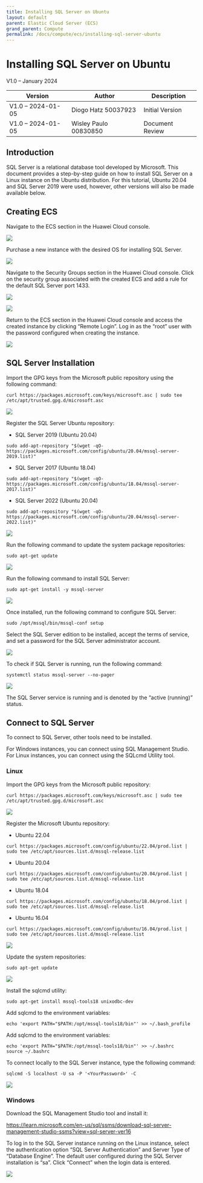 ```yaml
---
title: Installing SQL Server on Ubuntu
layout: default
parent: Elastic Cloud Server (ECS)
grand_parent: Compute
permalink: /docs/compute/ecs/installing-sql-server-ubuntu
---
```


# Installing SQL Server on Ubuntu

V1.0 – January 2024

| **Version**       | **Author**            | **Description**      |
| ----------------- | --------------------- | -------------------- |
| V1.0 – 2024-01-05 | Diogo Hatz 50037923   | Initial Version      |
| V1.0 – 2024-01-05 | Wisley Paulo 00830850 | Document Review      |

## Introduction

SQL Server is a relational database tool developed
by Microsoft. This document provides a step-by-step guide on how to
install SQL Server on a Linux instance on the Ubuntu
distribution. For this tutorial, Ubuntu 20.04 and SQL Server 2019
were used, however, other versions will also be made available
below.

## Creating ECS

Navigate to the ECS section in the Huawei Cloud console.

![](/huaweicloud-knowledge-base/assets/images/ECS-Installing-SQL-Server-on-Ubuntu/media/image3.png)

Purchase a new instance with the desired OS for installing SQL
Server.

![](/huaweicloud-knowledge-base/assets/images/ECS-Installing-SQL-Server-on-Ubuntu/media/image4.png)

Navigate to the Security Groups section in the Huawei Cloud console. Click on the security group associated with the created ECS and add a rule for the default SQL Server port 1433.

![](/huaweicloud-knowledge-base/assets/images/ECS-Installing-SQL-Server-on-Ubuntu/media/image5.png)

![](/huaweicloud-knowledge-base/assets/images/ECS-Installing-SQL-Server-on-Ubuntu/media/image6.png)

Return to the ECS section in the Huawei Cloud console and access the created instance by clicking “Remote Login”. Log in as the “root” user with the
password configured when creating the instance.

![](/huaweicloud-knowledge-base/assets/images/ECS-Installing-SQL-Server-on-Ubuntu/media/image7.png)

## SQL Server Installation

Import the GPG keys from the Microsoft public repository using the
following command:

```shell
curl https://packages.microsoft.com/keys/microsoft.asc | sudo tee /etc/apt/trusted.gpg.d/microsoft.asc
```

![](/huaweicloud-knowledge-base/assets/images/ECS-Installing-SQL-Server-on-Ubuntu/media/image8.png)

Register the SQL Server Ubuntu repository:

 - SQL Server 2019 (Ubuntu 20.04)

```shell
sudo add-apt-repository "$(wget -qO- https://packages.microsoft.com/config/ubuntu/20.04/mssql-server-2019.list)"
```

 - SQL Server 2017 (Ubuntu 18.04)

```shell
sudo add-apt-repository "$(wget -qO- https://packages.microsoft.com/config/ubuntu/18.04/mssql-server-2017.list)"
```

- SQL Server 2022 (Ubuntu 20.04)

```shell
sudo add-apt-repository "$(wget -qO- https://packages.microsoft.com/config/ubuntu/20.04/mssql-server-2022.list)"
```

![](/huaweicloud-knowledge-base/assets/images/ECS-Installing-SQL-Server-on-Ubuntu/media/image9.png)

Run the following command to update the system package repositories:

```shell
sudo apt-get update
```

![](/huaweicloud-knowledge-base/assets/images/ECS-Installing-SQL-Server-on-Ubuntu/media/image10.png)

Run the following command to install SQL Server:

```shell
sudo apt-get install -y mssql-server
```

![](/huaweicloud-knowledge-base/assets/images/ECS-Installing-SQL-Server-on-Ubuntu/media/image11.png)

Once installed, run the following command to configure SQL Server:

```shell
sudo /opt/mssql/bin/mssql-conf setup
```

Select the SQL Server edition to be installed, accept the terms of service, and set a password for the SQL Server administrator account.

![](/huaweicloud-knowledge-base/assets/images/ECS-Installing-SQL-Server-on-Ubuntu/media/image12.png)

To check if SQL Server is running, run the following
command:

```shell
systemctl status mssql-server --no-pager
```

![](/huaweicloud-knowledge-base/assets/images/ECS-Installing-SQL-Server-on-Ubuntu/media/image13.png)

The SQL Server service is running and is denoted by the “active
(running)” status.

## Connect to SQL Server

To connect to SQL Server, other tools need to be installed.

For Windows instances, you can connect using SQL
Management Studio. For Linux instances, you can connect using the SQLcmd
Utility tool.

### Linux

Import the GPG keys from the Microsoft public repository:

```shell
curl https://packages.microsoft.com/keys/microsoft.asc | sudo tee /etc/apt/trusted.gpg.d/microsoft.asc
```

![](/huaweicloud-knowledge-base/assets/images/ECS-Installing-SQL-Server-on-Ubuntu/media/image14.png)

Register the Microsoft Ubuntu repository:

- Ubuntu 22.04

```shell
curl https://packages.microsoft.com/config/ubuntu/22.04/prod.list | sudo tee /etc/apt/sources.list.d/mssql-release.list
```

 - Ubuntu 20.04

```shell
curl https://packages.microsoft.com/config/ubuntu/20.04/prod.list | sudo tee /etc/apt/sources.list.d/mssql-release.list
```

 - Ubuntu 18.04

```shell
curl https://packages.microsoft.com/config/ubuntu/18.04/prod.list | sudo tee /etc/apt/sources.list.d/mssql-release.list
```

 - Ubuntu 16.04

```shell
curl https://packages.microsoft.com/config/ubuntu/16.04/prod.list | sudo tee /etc/apt/sources.list.d/mssql-release.list
```

![](/huaweicloud-knowledge-base/assets/images/ECS-Installing-SQL-Server-on-Ubuntu/media/image15.png)

Update the system repositories:

```shell
sudo apt-get update
```

![](/huaweicloud-knowledge-base/assets/images/ECS-Installing-SQL-Server-on-Ubuntu/media/image16.png)

Install the sqlcmd utility:

```shell
sudo apt-get install mssql-tools18 unixodbc-dev
```

Add sqlcmd to the environment variables:

```shell
echo 'export PATH="$PATH:/opt/mssql-tools18/bin"' >> ~/.bash_profile
```

Add sqlcmd to the environment variables:

```shell
echo 'export PATH="$PATH:/opt/mssql-tools18/bin"' >> ~/.bashrc
source ~/.bashrc
```

To connect locally to the SQL Server instance, type the following
command:

```shell
sqlcmd -S localhost -U sa -P '<YourPassword>' -C
```

![](/huaweicloud-knowledge-base/assets/images/ECS-Installing-SQL-Server-on-Ubuntu/media/image17.png)

### Windows

Download the SQL Management Studio tool and install it:

<https://learn.microsoft.com/en-us/sql/ssms/download-sql-server-management-studio-ssms?view=sql-server-ver16>

To log in to the SQL Server instance running on the Linux instance, select the authentication option “SQL Server Authentication”
and Server Type of “Database Engine”. The default user configured during the SQL Server installation is “sa”. Click “Connect” when the login data is entered.

![](/huaweicloud-knowledge-base/assets/images/ECS-Installing-SQL-Server-on-Ubuntu/media/image18.png)
